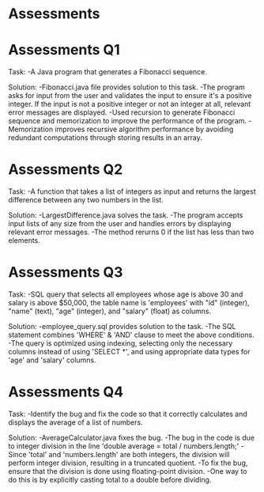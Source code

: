 # Assessments

# Assessments Q1
Task:
 -A Java program that generates a Fibonacci sequence.

Solution:
-Fibonacci.java file provides solution to this task.
-The program asks for input from the user and validates the input to ensure it's a positive integer. If the input is not a positive
 integer or not an integer at all, relevant error messages are displayed.
-Used recursion to generate Fibonacci sequence and memorization to improve the performance of the program.
-Memorization improves recursive algorithm performance by avoiding redundant computations through storing results in an array.




# Assessments Q2
Task:
 -A function that takes a list of integers as input and returns the largest difference between any two numbers in the list.

Solution:
-LargestDifference.java solves the task.
-The program accepts input lists of any size from the user and handles errors by displaying relevant error messages.
-The method rerurns 0 if the list has less than two elements.




# Assessments Q3
Task:
 -SQL query that selects all employees whose age is above 30 and salary is above $50,000, the table name is 'employees' with
  "id" (integer), "name" (text), "age" (integer), and "salary" (float) as columns.

Solution:
-employee_query.sql provides solution to the task.
-The SQL statement combines 'WHERE' & 'AND' clause to meet the above conditions.
-The query is optimized using indexing, selecting only the necessary columns instead of using 'SELECT *', and using 
 appropriate data types for 'age' and 'salary' columns.




# Assessments Q4
Task:
 -Identify the bug and fix the code so that it correctly calculates and displays the average of a list of numbers.

Solution:
-AverageCalculator.java fixes the bug.
-The bug in the code is due to integer division in the line 'double average = total / numbers.length;'
-Since 'total' and 'numbers.length' are both integers, the division will perform integer division, 
 resulting in a truncated quotient.
-To fix the bug, ensure that the division is done using floating-point division. 
-One way to do this is by explicitly casting total to a double before dividing.

